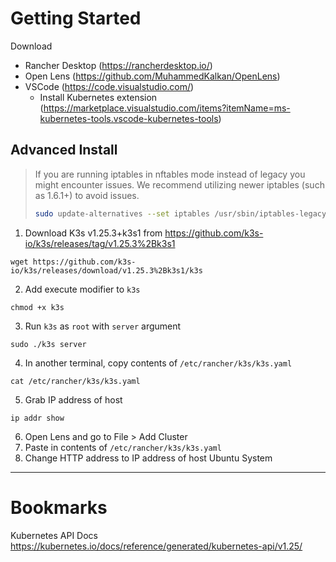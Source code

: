 # Getting Started

Download
- Rancher Desktop (https://rancherdesktop.io/)
- Open Lens (https://github.com/MuhammedKalkan/OpenLens)
- VSCode (https://code.visualstudio.com/)
    - Install Kubernetes extension (https://marketplace.visualstudio.com/items?itemName=ms-kubernetes-tools.vscode-kubernetes-tools)

## Advanced Install

> If you are running iptables in nftables mode instead of legacy you might encounter issues. We recommend utilizing newer iptables (such as 1.6.1+) to avoid issues.
> ```bash
> sudo update-alternatives --set iptables /usr/sbin/iptables-legacy
> ```

1. Download K3s v1.25.3+k3s1 from https://github.com/k3s-io/k3s/releases/tag/v1.25.3%2Bk3s1
```shell
wget https://github.com/k3s-io/k3s/releases/download/v1.25.3%2Bk3s1/k3s
```
2. Add execute modifier to `k3s`
```shell
chmod +x k3s
```
3. Run `k3s` as `root` with `server` argument
```shell
sudo ./k3s server
```
4. In another terminal, copy contents of `/etc/rancher/k3s/k3s.yaml`
```shell
cat /etc/rancher/k3s/k3s.yaml
```
5. Grab IP address of host
```shell
ip addr show
```
6. Open Lens and go to File > Add Cluster
7. Paste in contents of `/etc/rancher/k3s/k3s.yaml`
8. Change HTTP address to IP address of host Ubuntu System
----
# Bookmarks
Kubernetes API Docs
https://kubernetes.io/docs/reference/generated/kubernetes-api/v1.25/
